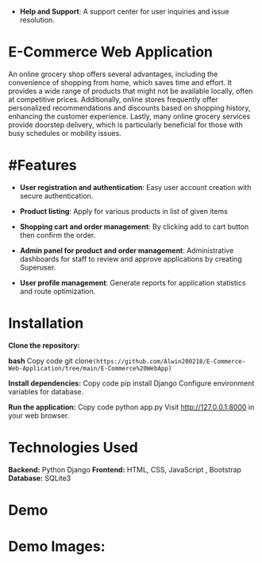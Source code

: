 

- **Help and Support**: A support center for user inquiries and issue resolution.
# E-Commerce Web Application

An online grocery shop offers several advantages, including the convenience of shopping from home, which saves time and effort. It provides a wide range of products that might not be available locally, often at competitive prices. Additionally, online stores frequently offer personalized recommendations and discounts based on shopping history, enhancing the customer experience. Lastly, many online grocery services provide doorstep delivery, which is particularly beneficial for those with busy schedules or mobility issues.
# #Features

- **User registration and authentication**: Easy user account creation with secure authentication.

- **Product listing**: Apply for various products in list of given items

- **Shopping cart and order management**: By clicking add to cart button then confirm the order.

- **Admin panel for product and order management**: Administrative dashboards for staff to review and approve applications by creating Superuser.

- **User profile management**: Generate reports for application statistics and route optimization.

# Installation
**Clone the repository:**

**bash**
Copy code
git clone`(https://github.com/Alwin200218/E-Commerce-Web-Application/tree/main/E-Commerce%20WebApp)`

**Install dependencies:**
Copy code
pip install Django
Configure environment variables for database.

**Run the application:**
Copy code
python app.py
Visit  http://127.0.0.1:8000 in your web browser.

# Technologies Used
**Backend:** Python Django
**Frontend:** HTML, CSS, JavaScript , Bootstrap
**Database:** SQLite3


# Demo

# Demo Images: 
